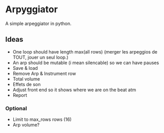 # Arpyggiator

A simple arpeggiator in python.

## Ideas

- One loop should have length max(all rows) (merger les arpeggios de TOUT, jouer un seul loop.)
- An arp should be mutable (i mean silencable) so we can have pauses
- Save & load
- Remove Arp & Instrument row
- Total volume
- Effets de son
- Adjust front end so it shows where we are on the beat atm
- Report

### Optional

- Limit to max_rows rows (16)
- Arp volume?
